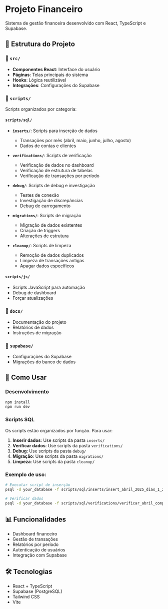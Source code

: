 # Projeto Financeiro

Sistema de gestão financeira desenvolvido com React, TypeScript e Supabase.

## 📁 Estrutura do Projeto

### 📂 `src/`
- **Componentes React**: Interface do usuário
- **Páginas**: Telas principais do sistema
- **Hooks**: Lógica reutilizável
- **Integrações**: Configurações do Supabase

### 📂 `scripts/`
Scripts organizados por categoria:

#### `scripts/sql/`
- **`inserts/`**: Scripts para inserção de dados
  - Transações por mês (abril, maio, junho, julho, agosto)
  - Dados de contas e clientes
  
- **`verifications/`**: Scripts de verificação
  - Verificação de dados no dashboard
  - Verificação de estrutura de tabelas
  - Verificação de transações por período
  
- **`debug/`**: Scripts de debug e investigação
  - Testes de conexão
  - Investigação de discrepâncias
  - Debug de carregamento
  
- **`migrations/`**: Scripts de migração
  - Migração de dados existentes
  - Criação de triggers
  - Alterações de estrutura
  
- **`cleanup/`**: Scripts de limpeza
  - Remoção de dados duplicados
  - Limpeza de transações antigas
  - Apagar dados específicos

#### `scripts/js/`
- Scripts JavaScript para automação
- Debug de dashboard
- Forçar atualizações

### 📂 `docs/`
- Documentação do projeto
- Relatórios de dados
- Instruções de migração

### 📂 `supabase/`
- Configurações do Supabase
- Migrações do banco de dados

## 🚀 Como Usar

### Desenvolvimento
```bash
npm install
npm run dev
```

### Scripts SQL
Os scripts estão organizados por função. Para usar:

1. **Inserir dados**: Use scripts da pasta `inserts/`
2. **Verificar dados**: Use scripts da pasta `verifications/`
3. **Debug**: Use scripts da pasta `debug/`
4. **Migração**: Use scripts da pasta `migrations/`
5. **Limpeza**: Use scripts da pasta `cleanup/`

### Exemplo de uso:
```bash
# Executar script de inserção
psql -d your_database -f scripts/sql/inserts/insert_abril_2025_dias_1_2_3.sql

# Verificar dados
psql -d your_database -f scripts/sql/verifications/verificar_abril_completo.sql
```

## 📊 Funcionalidades

- Dashboard financeiro
- Gestão de transações
- Relatórios por período
- Autenticação de usuários
- Integração com Supabase

## 🛠️ Tecnologias

- React + TypeScript
- Supabase (PostgreSQL)
- Tailwind CSS
- Vite
